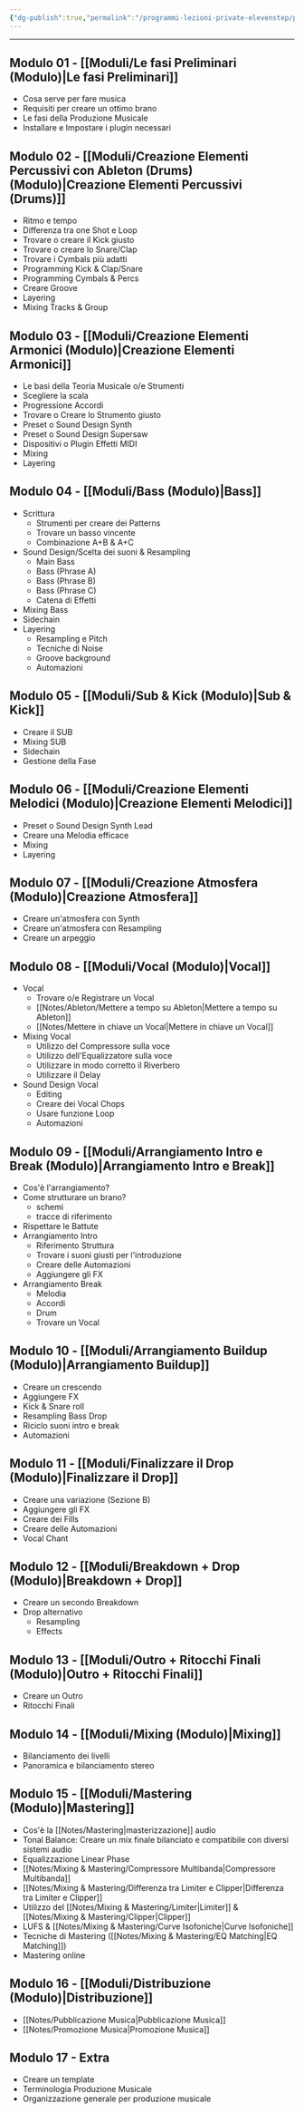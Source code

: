 ```yaml
---
{"dg-publish":true,"permalink":"/programmi-lezioni-private-elevenstep/programma-produzione-musicale-con-ableton/"}
---
```




---
## Modulo 01 - [[Moduli/Le fasi Preliminari (Modulo)\|Le fasi Preliminari]]

- Cosa serve per fare musica
- Requisiti per creare un ottimo brano
- Le fasi della Produzione Musicale
- Installare e Impostare i plugin necessari

## Modulo 02 - [[Moduli/Creazione Elementi Percussivi con Ableton (Drums) (Modulo)\|Creazione Elementi Percussivi (Drums)]]

- Ritmo e tempo
- Differenza tra one Shot e Loop
- Trovare o creare il Kick giusto
- Trovare o creare lo Snare/Clap
- Trovare i Cymbals più adatti
- Programming Kick & Clap/Snare
- Programming Cymbals & Percs
- Creare Groove
- Layering
- Mixing Tracks & Group


## Modulo 03 - [[Moduli/Creazione Elementi Armonici (Modulo)\|Creazione Elementi Armonici]]

- Le basi della Teoria Musicale o/e Strumenti
- Scegliere la scala
- Progressione Accordi
- Trovare o Creare lo Strumento giusto
- Preset o Sound Design Synth
- Preset o Sound Design Supersaw
- Dispositivi o Plugin Effetti MIDI
- Mixing
- Layering

## Modulo 04 - [[Moduli/Bass (Modulo)\|Bass]]

- Scrittura
	- Strumenti per creare dei Patterns
	- Trovare un basso vincente
	- Combinazione A+B & A+C
- Sound Design/Scelta dei suoni & Resampling
	- Main Bass
	- Bass (Phrase A)
	- Bass (Phrase B)
	- Bass (Phrase C)
	- Catena di Effetti
- Mixing Bass
- Sidechain
- Layering
	- Resampling e Pitch
	- Tecniche di Noise
	- Groove background
	- Automazioni

## Modulo 05 - [[Moduli/Sub & Kick (Modulo)\|Sub & Kick]]

- Creare il SUB
- Mixing SUB
- Sidechain
- Gestione della Fase

## Modulo 06 - [[Moduli/Creazione Elementi Melodici (Modulo)\|Creazione Elementi Melodici]]

- Preset o Sound Design Synth Lead
- Creare una Melodia efficace
- Mixing
- Layering

## Modulo 07 - [[Moduli/Creazione Atmosfera (Modulo)\|Creazione Atmosfera]]

- Creare un'atmosfera con Synth
- Creare un'atmosfera con Resampling
- Creare un arpeggio


## Modulo 08 - [[Moduli/Vocal (Modulo)\|Vocal]]

- Vocal
	- Trovare o/e Registrare un Vocal
	- [[Notes/Ableton/Mettere a tempo su Ableton\|Mettere a tempo su Ableton]]
	- [[Notes/Mettere in chiave un Vocal\|Mettere in chiave un Vocal]]
- Mixing Vocal
	- Utilizzo del Compressore sulla voce
	- Utilizzo dell'Equalizzatore sulla voce
	- Utilizzare in modo corretto il Riverbero
	- Utilizzare il Delay
- Sound Design Vocal
	- Editing
	- Creare dei Vocal Chops
	- Usare funzione Loop
	- Automazioni

## Modulo 09 - [[Moduli/Arrangiamento Intro e Break (Modulo)\|Arrangiamento Intro e Break]]

- Cos'è l'arrangiamento?
- Come strutturare un brano?
	- schemi
	- tracce di riferimento
- Rispettare le Battute
- Arrangiamento Intro
	- Riferimento Struttura
	- Trovare i suoni giusti per l'introduzione
	- Creare delle Automazioni
	- Aggiungere gli FX
- Arrangiamento Break
	- Melodia
	- Accordi
	- Drum
	- Trovare un Vocal

## Modulo 10 - [[Moduli/Arrangiamento Buildup (Modulo)\|Arrangiamento Buildup]]

- Creare un crescendo
- Aggiungere FX
- Kick & Snare roll
- Resampling Bass Drop
- Riciclo suoni intro e break
- Automazioni

## Modulo 11 - [[Moduli/Finalizzare il Drop (Modulo)\|Finalizzare il Drop]]

- Creare una variazione (Sezione B)
- Aggiungere gli FX
- Creare dei Fills
- Creare delle Automazioni
- Vocal Chant

## Modulo 12 - [[Moduli/Breakdown + Drop (Modulo)\|Breakdown + Drop]]

- Creare un secondo Breakdown
- Drop alternativo
	- Resampling
	- Effects

## Modulo 13 - [[Moduli/Outro + Ritocchi Finali (Modulo)\|Outro + Ritocchi Finali]]

- Creare un Outro
- Ritocchi Finali

## Modulo 14 - [[Moduli/Mixing (Modulo)\|Mixing]]

- Bilanciamento dei livelli
- Panoramica e bilanciamento stereo

## Modulo 15 - [[Moduli/Mastering (Modulo)\|Mastering]]

- Cos'è la [[Notes/Mastering\|masterizzazione]] audio 
- Tonal Balance: Creare un mix finale bilanciato e compatibile con diversi sistemi audio 
- Equalizzazione Linear Phase
- [[Notes/Mixing & Mastering/Compressore Multibanda\|Compressore Multibanda]]
- [[Notes/Mixing & Mastering/Differenza tra Limiter e Clipper\|Differenza tra Limiter e Clipper]]
- Utilizzo del [[Notes/Mixing & Mastering/Limiter\|Limiter]] & [[Notes/Mixing & Mastering/Clipper\|Clipper]]
- LUFS & [[Notes/Mixing & Mastering/Curve Isofoniche\|Curve Isofoniche]]
- Tecniche di Mastering ([[Notes/Mixing & Mastering/EQ Matching\|EQ Matching]])
- Mastering online



## Modulo 16 - [[Moduli/Distribuzione (Modulo)\|Distribuzione]]

- [[Notes/Pubblicazione Musica\|Pubblicazione Musica]]
- [[Notes/Promozione Musica\|Promozione Musica]]


## Modulo 17 - Extra

- Creare un template
- Terminologia Produzione Musicale
- Organizzazione generale per produzione musicale